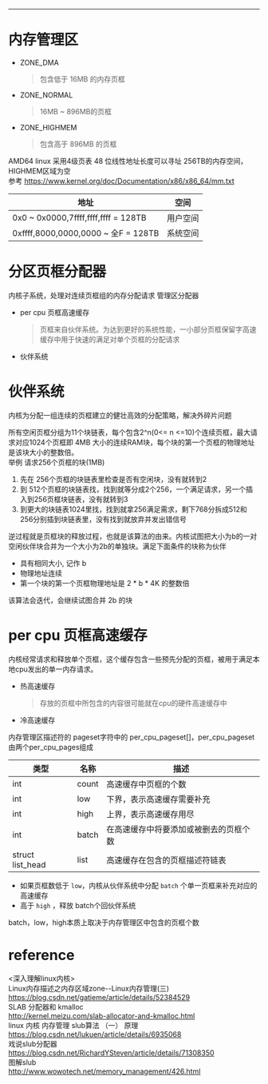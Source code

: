 
---

# 内存管理区
- ZONE_DMA
  > 包含低于 16MB 的内存页框
- ZONE_NORMAL
  > 16MB ~ 896MB的页框
- ZONE_HIGHMEM
  > 包含高于 896MB 的页框

AMD64 linux 采用4级页表 48 位线性地址长度可以寻址 256TB的内存空间，HIGHMEM区域为空  
参考 <https://www.kernel.org/doc/Documentation/x86/x86_64/mm.txt>

地址 | 空间
-|-
0x0 ~ 0x0000,7ffff,ffff,ffff = 128TB | 用户空间
0xffff,8000,0000,0000 ~ 全F = 128TB  | 系统空间

# 分区页框分配器
内核子系统，处理对连续页框组的内存分配请求
管理区分配器
- per cpu 页框高速缓存
  > 页框来自伙伴系统。为达到更好的系统性能，一小部分页框保留字高速缓存中用于快速的满足对单个页框的分配请求
- 伙伴系统

# 伙伴系统
内核为分配一组连续的页框建立的健壮高效的分配策略，解决外碎片问题

所有空闲页框分组为11个块链表，每个包含2^n(0<= n <=10)个连续页框，最大请求对应1024个页框即 4MB 大小的连续RAM块，每个块的第一个页框的物理地址是该块大小的整数倍。  
举例 请求256个页框的块(1MB)  
1. 先在 256个页框的块链表里检查是否有空闲块，没有就转到2
2. 到 512个页框的块链表找，找到就等分成2个256，一个满足请求，另一个插入到256页框块链表，没有就转到3
3. 到更大的块链表1024里找，找到就拿256满足需求，剩下768分拆成512和256分别插到块链表里，没有找到就放弃并发出错信号

逆过程就是页框块的释放过程，也就是该算法的由来。内核试图把大小为b的一对空闲伙伴块合并为一个大小为2b的单独块。满足下面条件的块称为伙伴
- 具有相同大小, 记作 b
- 物理地址连续
- 第一个块的第一个页框物理地址是 2 * b * 4K 的整数倍

该算法会迭代，会继续试图合并 2b 的块

# per cpu 页框高速缓存
内核经常请求和释放单个页框，这个缓存包含一些预先分配的页框，被用于满足本地cpu发出的单一内存请求。
- 热高速缓存
  > 存放的页框中所包含的内容很可能就在cpu的硬件高速缓存中
- 冷高速缓存

内存管理区描述符的 pageset字符中的 per_cpu_pageset[]，per_cpu_pageset由两个per_cpu_pages组成

类型 | 名称 | 描述
-|-|-
int | count | 高速缓存中页框的个数
int | low | 下界，表示高速缓存需要补充
int | high | 上界，表示高速缓存用尽
int | batch | 在高速缓存中将要添加或被删去的页框个数
struct list_head | list | 高速缓存在包含的页框描述符链表
- 如果页框数低于 `low`，内核从伙伴系统中分配 `batch` 个单一页框来补充对应的高速缓存
- 高于 `high` ，释放 batch个回伙伴系统

batch，low，high本质上取决于内存管理区中包含的页框个数

# reference
<深入理解linux内核>  
Linux内存描述之内存区域zone--Linux内存管理(三)  
<https://blog.csdn.net/gatieme/article/details/52384529>  
SLAB 分配器和 kmalloc  
<http://kernel.meizu.com/slab-allocator-and-kmalloc.html>  
linux 内核 内存管理 slub算法 （一） 原理
<https://blog.csdn.net/lukuen/article/details/6935068>  
戏说slub分配器
<https://blog.csdn.net/RichardYSteven/article/details/71308350>  
图解slub  
<http://www.wowotech.net/memory_management/426.html>  